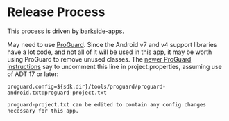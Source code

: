 # Release Process #

This process is driven by barkside-apps.

May need to use [ProGuard](http://developer.android.com/tools/help/proguard.html). Since the Android v7 and v4 support libraries have a lot code, and not all of it will be used in this app, it may be worth using ProGuard to remove unused classes. The [newer ProGuard instructions](http://tools.android.com/recent/proguardimprovements) say to uncomment this line in project.properties, assuming use of ADT 17 or later:
```
proguard.config=${sdk.dir}/tools/proguard/proguard-android.txt:proguard-project.txt

proguard-project.txt can be edited to contain any config changes necessary for this app.
```